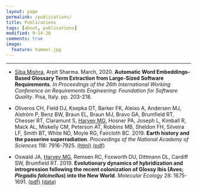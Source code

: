 ```yaml
---
layout: page
permalink: /publications/
title: Publications
tags: [about, publications]
modified: 9-14-20
comments: true
image:
  feature: hummer.jpg
---
```


***

* <u>Siba Mishra</u>, Arpit Sharma. March, 2020. **Automatic Word Embeddings-Based Glossary Term Extraction from Large-Sized Software Requirements**. *In Proceedings of the 26th International Working Conference on Requirements Engineering: Foundation for Software Quality*. Pisa, Italy. pp. 203-218. <a target="_blank" href="10.1007/978-3-030-44429-7_15"><span class="ai ai-doi-square ai-lg" style="color:#000000" aria-hidden="true"></span></a> 

* Oliveros CH, Field DJ, Ksepka DT, Barker FK, Aleixo A, Andersen MJ, Alström P, Benz BW, Braun EL, Braun MJ, Bravo GA, Brumfield RT, Chesser RT, Claramunt S, <u>Harvey MG</u>, Hosner PA, Joseph L, Kimball R, Mack AL, Miskelly CM, Peterson AT, Robbins MB, Sheldon FH, Silveira LF, Smith BT, White ND, Moyle RG, Faircloth BC. 2019. **Earth history and the passerine superradiation**. *Proceedings of the National Academy of Sciences* 116: 7916-7925. <a href="https://www.pnas.org/content/116/16/7916" target="_blank">(html)</a> <a href="https://www.pnas.org/content/pnas/116/16/7916.full.pdf" target="_blank">(pdf)</a>

* Oswald JA, <u>Harvey MG</u>, Remsen RC, Foxworth DU, Dittmann DL, Cardiff SW, Brumfield RT. 2019. **Evolutionary dynamics of hybridization and introgression following the recent colonization of Glossy Ibis (Aves; *Plegadis falcinellus*) into the New World**. *Molecular Ecology* 28: 1675-1691. <a href="https://mgharvey.github.io/docs/Oswaldetal2019.pdf" target="_blank">(pdf)</a> <a href="https://www.ncbi.nlm.nih.gov//bioproject/506077" target="_blank">(data)</a> 

